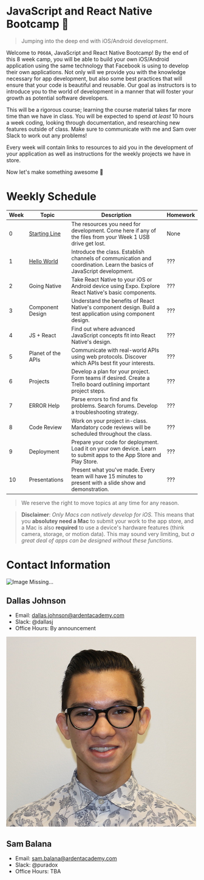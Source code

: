 JavaScript and React Native Bootcamp :rocket:
=============================================

 > Jumping into the deep end with iOS/Android development.

Welcome to `P060A`, JavaScript and React Native Bootcamp! By the end of this 8
week camp, you will be able to build your own iOS/Android application using the
same technology that Facebook is using to develop their own applications. Not
only will we provide you with the knowledge necessary for app development, but
also some best practices that will ensure that your code is beautiful and
reusable. Our goal as instructors is to introduce you to the world of
development in a manner that will foster your growth as potential software
developers.

This will be a rigorous course; learning the course material takes far more time
than we have in class. You will be expected to spend *at least* 10 hours a week
coding, looking through documentation, and researching new features outside of
class. Make sure to communicate with me and Sam over Slack to work out any
problems!

Every week will contain links to resources to aid you in the development of your
application as well as instructions for the weekly projects we have in store.

Now let's make something awesome :tada:

Weekly Schedule
===============
Week | Topic              | Description                                                                                                               | Homework
---- | ------------------ | ------------------------------------------------------------------------------------------------------------------------- | -------------------
   0 | [Starting Line][0] | The resources you need for development. Come here if any of the files from your Week 1 USB drive get lost.                | None
   1 | [Hello World][1]   | Introduce the class. Establish channels of communication and coordination. Learn the basics of JavaScript development.    | ???
   2 | Going Native       | Take React Native to your iOS or Android device using Expo. Explore React Native's basic components.                      | ???
   3 | Component Design   | Understand the benefits of React Native's component design. Build a test application using component design.              | ???
   4 | JS + React         | Find out where advanced JavaScript concepts fit into React Native's design.                                               | ???
   5 | Planet of the APIs | Communicate with real-world APIs using web protocols. Discover which APIs best fit your interests.                        | ???
   6 | Projects           | Develop a plan for your project. Form teams if desired. Create a Trello board outlining important project steps.          | ???
   7 | ERROR Help         | Parse errors to find and fix problems. Search forums. Develop a troubleshooting strategy.                                 | ???
   8 | Code Review        | Work on your project in-class. Mandatory code reviews will be scheduled throughout the class.                             | ???
   9 | Deployment         | Prepare your code for deployment. Load it on your own device. Learn to submit apps to the App Store and Play Store.       | ???
  10 | Presentations      | Present what you've made. Every team will have 15 minutes to present with a slide show and demonstration.                 | ???

 > We reserve the right to move topics at any time for any reason.

 > **Disclaimer**: *Only Macs can natively develop for iOS.* This means that you
 > **absolutey need a Mac** to submit your work to the app store, and a Mac is
 > also **required** to use a device's hardware features (think camera, storage,
 > or motion data). This may sound very limiting, but *a great deal of apps can
 > be designed without these functions.*

[0]: https://github.com/ArdentLabs/bootcamp-fall-2017/tree/master/week0
[1]: https://github.com/ArdentLabs/bootcamp-fall-2017/tree/master/week1
[2]: https://github.com/ArdentLabs/bootcamp-fall-2017/tree/master/week2
[3]: https://github.com/ArdentLabs/bootcamp-fall-2017/tree/master/week3
[4]: https://github.com/ArdentLabs/bootcamp-fall-2017/tree/master/week4
[5]: https://github.com/ArdentLabs/bootcamp-fall-2017/tree/master/week5
[6]: https://github.com/ArdentLabs/bootcamp-fall-2017/tree/master/week6
[7]: https://github.com/ArdentLabs/bootcamp-fall-2017/tree/master/week7
[8]: https://github.com/ArdentLabs/bootcamp-fall-2017/tree/master/week8
[9]: https://github.com/ArdentLabs/bootcamp-fall-2017/tree/master/week9

Contact Information
===================

![Image Missing...](/assets/dallas.jpg)
## Dallas Johnson
  * Email: dallas.johnson@ardentacademy.com
  * Slack: @dallasj
  * Office Hours: By announcement

![Image Missing...](/assets/sam.jpg)
## Sam Balana
  * Email: sam.balana@ardentacademy.com
  * Slack: @puradox
  * Office Hours: TBA
